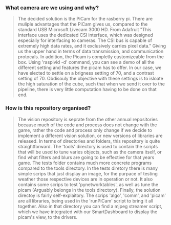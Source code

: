 ### What camera are we using and why?
> The decided solution is the PiCam for the rasberry pi. There are muliple advantages that the PiCam gives us, compared to the standard USB Microsoft Livecam 3000 HD. From Adafruit "This interface uses the dedicated CSI interface, which was designed especially for interfacing to cameras. The CSI bus is capable of extremely high data rates, and it exclusively carries pixel data." Giving us the upper hand in terms of data transmission, and communication protocals.
> In addition, the Picam is completly customizeable from the box. Using 'raspivid -d' command, you can see a demo of all the different setting and features the picam has to offer. In our case, we have elected to settle on a brigness setting of 70, and a contrast setting of 70. Obdisouly the objective with these settings is to isloate the high saturation of the cube, such that when we send it over to the pipeline, there is very little computation having to be done on that end.

### How is this repository organised?
> The vision repository is seprate from the other annual repositories because much of the code and process does not change with the game, rather the code and process only change if we decide to implement a different vision solution, or new versions of libraries are released.
> In terms of directories and folders, this repository is quite straightforward. The 'tools' directory is used to contain the scripts that will be used to tune varies objects, such as the camera itself, or find what filters and blurs are going to be effective for that years game.
> The tests folder contains much more concrete programs compared to the tools directory. In the tests diretory there is many simple scrips that just display an image, for the purpace of testing weather those respective devices are in operation or not. It also contains some scrips to test 'pynetworktables', as well as tune the picam (Arguably belongs in the tools directory).
> Finally, the solution directoy is fairly self-explaitory. The scrips 'algo', 'comm', and 'picam' are all libraries, being used in the 'runPiCam' script to bring it all together. Also in that directory you can find a mjpeg streamer script, which we have integrated with our SmartDashboard to display the picam's view, to the drivers.
